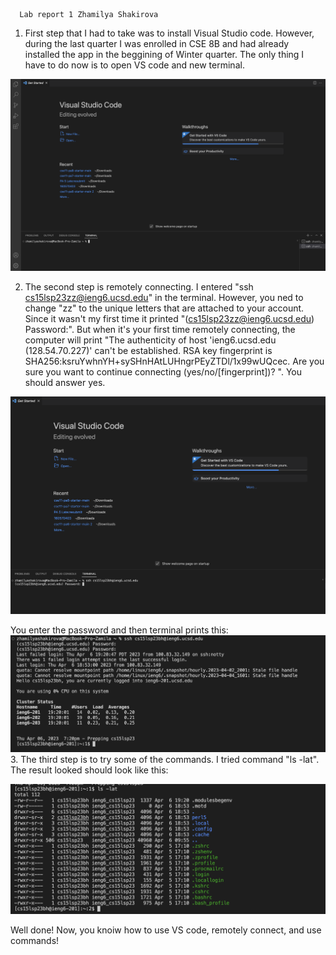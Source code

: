       Lab report 1 Zhamilya Shakirova

1) First step that I had to take was to install Visual Studio code. However, during the last quarter I was enrolled in CSE 8B and had already installed the app in the beggining of Winter quarter. The only thing I have to do now is to open VS code and new terminal.



![Image](VS.png)

2.   The second step is remotely connecting. I entered "ssh cs15lsp23zz@ieng6.ucsd.edu" in the terminal. However, you ned to change "zz" to the unique letters that are attached to your account. Since it wasn't my first time it printed "(cs15lsp23zz@ieng6.ucsd.edu) Password:". But when it's your first time remotely connecting, the computer will print "The authenticity of host 'ieng6.ucsd.edu (128.54.70.227)' can't be established. RSA key fingerprint is SHA256:ksruYwhnYH+sySHnHAtLUHngrPEyZTDl/1x99wUQcec. Are you sure you want to continue connecting (yes/no/[fingerprint])? ". You should answer yes.
  
![Image](VS2.png)

You enter the password and then terminal prints this:
![Image](VS3.png)
3.  The third step is to try some of the commands. I tried command "ls -lat". The result looked should look like this:

![Image](VS4.png)

Well done! Now, you knoiw how to use VS code, remotely connect, and use commands!
